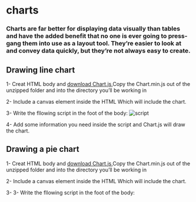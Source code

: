 # charts

### Charts are far better for displaying data visually than tables and have the added benefit that no one is ever going to press-gang them into use as a layout tool. They’re easier to look at and convey data quickly, but they’re not always easy to create.
## Drawing line chart

1- Creat HTML body and [download Chart.js](https://github.com/nnnick/Chart.js),Copy the Chart.min.js out of the unzipped folder and into the directory you’ll be working in

2- Include a canvas element inside the HTML Which will include the chart.

3- Write the fllowing script in the foot of the body:
![script](https://user-images.githubusercontent.com/70091044/93720680-44210380-fb93-11ea-95e7-e89799ecaecf.PNG)

4- Add some information you need inside the script and Chart.js will draw the chart.

## Drawing a pie chart

1- Creat HTML body and [download Chart.js](https://github.com/nnnick/Chart.js),Copy the Chart.min.js out of the unzipped folder and into the directory you’ll be working in

2- Include a canvas element inside the HTML Which will include the chart.

3- 3- Write the fllowing script in the foot of the body:

